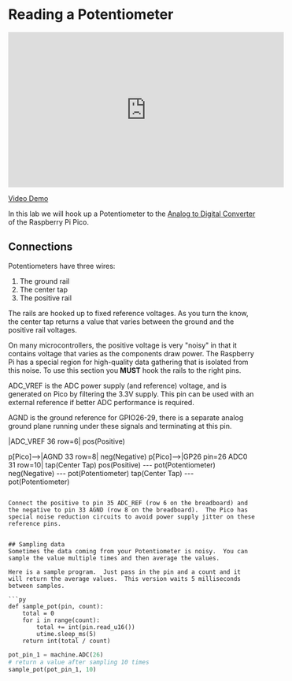 # Reading a Potentiometer

<iframe width="560" height="315" src="https://www.youtube.com/embed/7K_M1COfm54?rel=0" title="YouTube video player" frameborder="0" allow="accelerometer; autoplay; clipboard-write; encrypted-media; gyroscope; picture-in-picture; web-share" allowfullscreen></iframe>

[Video Demo](https://youtu.be/7K_M1COfm54)

In this lab we will hook up a Potentiometer to the [Analog to Digital Converter](../misc/glossary.md#analog-to-digital-converter) of the Raspberry Pi Pico.


## Connections

Potentiometers have three wires:

1. The ground rail
2. The center tap
3. The positive rail

The rails are hooked up to fixed reference voltages.  As you turn the know, the center tap returns a value that varies between the ground and the positive rail voltages.

On many microcontrollers, the positive voltage is very "noisy" in that it contains voltage that varies as the components draw power.  The Raspberry Pi has a special region for high-quality data gathering that is isolated from this noise.  To use this section you **MUST** hook the rails to the right pins.

ADC_VREF is the ADC power supply (and reference) voltage, and is generated on Pico by filtering the 3.3V supply. This pin can be used with an external reference if better ADC performance is required.

AGND is the ground reference for GPIO26-29, there is a separate analog ground plane running under these signals and
terminating at this pin.

<!-- ->
```mermaid
graph LR
p[Pico]-->|ADC_VREF 36 row=6| pos(Positive)
p[Pico]-->|AGND 33 row=8| neg(Negative)
p[Pico]-->|GP26 pin=26 ADC0 31 row=10| tap(Center Tap)
    pos(Positive) --- pot(Potentiometer)
    neg(Negative) --- pot(Potentiometer)
    tap(Center Tap) --- pot(Potentiometer)
```

Connect the positive to pin 35 ADC_REF (row 6 on the breadboard) and the negative to pin 33 AGND (row 8 on the breadboard).  The Pico has special noise reduction circuits to avoid power supply jitter on these reference pins.


## Sampling data
Sometimes the data coming from your Potentiometer is noisy.  You can sample the value multiple times and then average the values.

Here is a sample program.  Just pass in the pin and a count and it will return the average values.  This version waits 5 milliseconds between samples.

```py
def sample_pot(pin, count):
    total = 0
    for i in range(count):
        total += int(pin.read_u16())
        utime.sleep_ms(5)
    return int(total / count)
```

    
```python
pot_pin_1 = machine.ADC(26)
# return a value after sampling 10 times
sample_pot(pot_pin_1, 10)
```